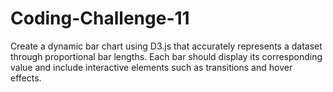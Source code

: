 # Coding-Challenge-11
Create a dynamic bar chart using D3.js that accurately represents a dataset through proportional bar lengths.
Each bar should display its corresponding value and include interactive elements such as transitions and hover effects.
